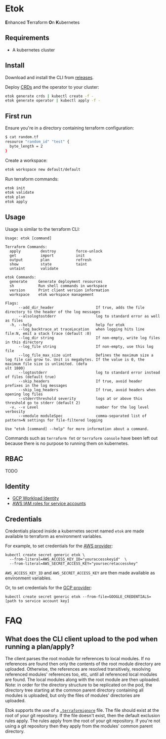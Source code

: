 # Etok

**E**nhanced **T**erraform **O**n **K**ubernetes

## Requirements

* A kubernetes cluster

## Install

Download and install the CLI from [releases](https://github.com/leg100/etok/releases).

Deploy
[CRDs](https://kubernetes.io/docs/concepts/extend-kubernetes/api-extension/custom-resources/) and the operator to your cluster:

```bash
etok generate crds | kubectl create -f -
etok generate operator | kubectl apply -f -
```

## First run

Ensure you're in a directory containing terraform configuration:

```bash
$ cat random.tf
resource "random_id" "test" {
  byte_length = 2
}
```

Create a workspace:

```bash
etok workspace new default/default
```

Run terraform commands:

```bash
etok init
etok validate
etok plan
etok apply
```

## Usage

Usage is similar to the terraform CLI:

```
Usage: etok [command]

Terraform Commands:
  apply         destroy         force-unlock
  get           import          init
  output        plan            refresh
  show          state           taint
  untaint       validate

etok Commands:
  generate     Generate deployment resources
  sh           Run shell commands in workspace
  version      Print client version information
  workspace    etok workspace management

Flags:
      --add_dir_header                   If true, adds the file directory to the header of the log messages
      --alsologtostderr                  log to standard error as well as files
  -h, --help                             help for etok
      --log_backtrace_at traceLocation   when logging hits line file:N, emit a stack trace (default :0)
      --log_dir string                   If non-empty, write log files in this directory
      --log_file string                  If non-empty, use this log file
      --log_file_max_size uint           Defines the maximum size a log file can grow to. Unit is megabytes. If the value is 0, the maximum file size is unlimited. (defa
ult 1800)
      --logtostderr                      log to standard error instead of files (default true)
      --skip_headers                     If true, avoid header prefixes in the log messages
      --skip_log_headers                 If true, avoid headers when opening log files
      --stderrthreshold severity         logs at or above this threshold go to stderr (default 2)
  -v, --v Level                          number for the log level verbosity
      --vmodule moduleSpec               comma-separated list of pattern=N settings for file-filtered logging

Use "etok [command] --help" for more information about a command.

```

Commands such as `terraform fmt` or `terraform console` have been left out because there is no purpose to running them on kubernetes.

## RBAC

TODO

## Identity

* [GCP Workload Identity](https://cloud.google.com/kubernetes-engine/docs/how-to/workload-identity)
* [AWS IAM roles for service accounts](https://docs.aws.amazon.com/eks/latest/userguide/iam-roles-for-service-accounts.html)

## Credentials

Credentials placed inside a kubernetes secret named `etok` are made available to terraform as environment variables.

For example, to set credentials for the [AWS provider](https://www.terraform.io/docs/providers/aws/index.html):

```
kubectl create secret generic etok \
  --from-literal=AWS_ACCESS_KEY_ID="youraccesskeyid"  \
  --from-literal=AWS_SECRET_ACCESS_KEY="yoursecretaccesskey"
```

`AWS_ACCESS_KEY_ID` and `AWS_SECRET_ACCESS_KEY` are then made available as environment variables.

Or, to set credentials for the [GCP provider](https://www.terraform.io/docs/providers/google/guides/provider_reference.html#full-reference):

```
kubectl create secret generic etok --from-file=GOOGLE_CREDENTIALS=[path to service account key]
```

# FAQ

## What does the CLI client upload to the pod when running a plan/apply?

The client parses the root module for references to local modules. If no references are found then only the contents of the root module directory are uploaded. Otherwise, the references are resolved transitively, resolving referenced modules' references too, etc, until all referenced local modules are found. The local modules along with the root module are then uploaded. Note: in order for the directory structure to be replicated on the pod, the directory tree starting at the common parent directory containing all modules is uploaded, but only the files of modules' directories are uploaded.

Etok supports the use of a [`.terraformignore`](https://www.terraform.io/docs/backends/types/remote.html#excluding-files-from-upload-with-terraformignore) file. The file should exist at the root of your git repository. If the file doesn't exist, then the default exclusion rules apply. The rules apply from the root of your git repository. If you're not using a git repository then they apply from the modules' common parent directory.

